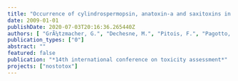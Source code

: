 ```yaml
---
title: "Occurrence of cylindrospermopsin, anatoxin-a and saxitoxins in France and implications for drinking water prodution"
date: 2009-01-01
publishDate: 2020-07-03T20:16:36.265440Z
authors: [ "GrÃ¼tzmacher, G.", "Dechesne, M.", "Pitois, F.", "Pagotto, C.", "Fastner, J." ]
publication_types: ["0"]
abstract: ""
featured: false
publication: "*14th international conference on toxicity assessment*"
projects: ["nostotox"]
---
```


